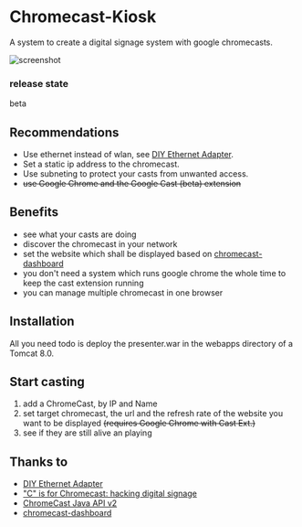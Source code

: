 # Chromecast-Kiosk
A system to create a digital signage system with google chromecasts. 

![screenshot](https://raw.githubusercontent.com/mkuerbis/Chromecast-Kiosk/master/img/overview-screenshot.png "screenshot")

### release state
beta

## Recommendations
* Use ethernet instead of wlan, see [DIY Ethernet Adapter](https://productforums.google.com/forum/#!topic/chromecast/xo_NDh5CZA8).
* Set a static ip address to the chromecast.
* Use subneting to protect your casts from unwanted access.
* ~~use Google Chrome and the Google Cast (beta) extension~~

## Benefits
* see what your casts are doing
* discover the chromecast in your network
* set the website which shall be displayed based on [chromecast-dashboard](https://github.com/boombatower/chromecast-dashboard)
* you don't need a system which runs google chrome the whole time to keep the cast extension running
* you can manage multiple chromecast in one browser

## Installation
All you need todo is deploy the presenter.war in the webapps directory of a Tomcat 8.0.

## Start casting
1. add a ChromeCast, by IP and Name
2. set target chromecast, the url and the refresh rate of the website you want to be displayed ~~(requires Google Chrome with Cast Ext.)~~
3. see if they are still alive an playing

## Thanks to
* [DIY Ethernet Adapter](https://productforums.google.com/forum/#!topic/chromecast/xo_NDh5CZA8)
* ["C" is for Chromecast: hacking digital signage](http://labs.cooperhewitt.org/2013/c-is-for-chromecast-hacking-digital-signage/)
* [ChromeCast Java API v2](https://github.com/vitalidze/chromecast-java-api-v2)
* [chromecast-dashboard](https://github.com/boombatower/chromecast-dashboard)

